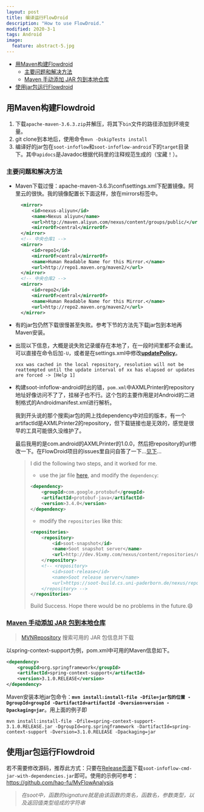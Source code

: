 ```yaml
---
layout: post
title: 编译运行FlowDroid
description: "How to use FlowDroid."
modified: 2020-3-1
tags: Android
image:
  feature: abstract-5.jpg
---
```

<!-- TOC -->

- [用Maven构建Flowdroid](#用maven构建flowdroid)
    - [主要问题和解决方法](#主要问题和解决方法)
    - [Maven 手动添加 JAR 包到本地仓库](#maven-手动添加-jar-包到本地仓库)
- [使用jar包运行Flowdroid](#使用jar包运行flowdroid)

<!-- /TOC -->
<!--more-->

## 用Maven构建Flowdroid

1. 下载`apache-maven-3.6.3.zip`并解压，将其下`bin`文件的路径添加到环境变量。
2. git clone到本地后，使用命令`mvn -DskipTests install`
3. 编译好的jar包在`soot-infoflow`和`soot-infoflow-android`下的`target`目录下。其中`apidocs`是Javadoc根据代码里的注释规范生成的（宝藏！）。

### 主要问题和解决方法

- Maven下载过慢：apache-maven-3.6.3\conf\settings.xml下配置镜像。阿里云的很快。我的镜像配置长下面这样，放在mirrors标签中。

  ```xml
    <mirror>
        <id>nexus-aliyun</id>
        <name>Nexus aliyun</name>
        <url>http://maven.aliyun.com/nexus/content/groups/public/</url>
        <mirrorOf>central</mirrorOf>
    </mirror>
    <!-- 中央仓库1 -->
    <mirror>
        <id>repo1</id>
        <mirrorOf>central</mirrorOf>
        <name>Human Readable Name for this Mirror.</name>
        <url>http://repo1.maven.org/maven2/</url>
    </mirror>
    <!-- 中央仓库2 -->
    <mirror>
        <id>repo2</id>
        <mirrorOf>central</mirrorOf>
        <name>Human Readable Name for this Mirror.</name>
        <url>http://repo2.maven.org/maven2/</url>
    </mirror>
  ```

- 有的jar包仍然下载很慢甚至失败。参考下节的方法先下载jar包到本地再Maven安装。

- 出现以下信息，大概是说失败记录缓存在本地了，在一段时间里都不会重试。可以直接在命令后加`-U`，或者是在settings.xml中修改[**updatePolicy**](https://stackoverflow.com/questions/4856307/when-maven-says-resolution-will-not-be-reattempted-until-the-update-interval-of)。

  ```shell
  xxx was cached in the local repository, resolution will not be reattempted until the update interval of xx has elapsed or updates are forced -> [Help 1]
  ```

- 构建soot-infoflow-android时出的错，`pom.xml`中AXMLPrinter的repository地址好像访问不了了，挂梯子也不行。这个包的主要作用是对Android的二进制格式的Androidmanifest.xml进行解析。

  我到开头说的那个搜索jar包的网上找dependency中对应的版本，有一个artifactId是AXMLPrinter2的repository，但下载链接也是无效的，感觉是很早的工具可能很久没维护了。

  最后我用的是com.android的AXMLPrinter的1.0.0，然后把repository的url修改一下。在FlowDroid项目的issues里自问自答了一下...[见下](https://github.com/secure-software-engineering/FlowDroid/issues/237)...

  > I did the following two steps, and it worked for me.
  >
  > - use the jar file [here](https://mvnrepository.com/artifact/com.android/AXMLPrinter/1.0.0), and modify the `dependency`:
  >
  > ```xml
  > <dependency>
  > 	<groupId>com.google.protobuf</groupId>
  > 	<artifactId>protobuf-java</artifactId>
  > 	<version>3.4.0</version>
  > </dependency>
  > ```
  >
  >
  > - modify the `repositories` like this:
  >
  > ```xml
  > <repositories>
  > 	<repository>
  > 		<id>soot-snapshot</id>
  > 		<name>Soot snapshot server</name>
  > 		<url>http://dev.91xmy.com/nexus/content/repositories/releases/</url>
  > 	</repository>
  > 	<!-- <repository>
  > 		<id>soot-release</id>
  > 		<name>Soot release server</name>
  > 		<url>https://soot-build.cs.uni-paderborn.de/nexus/repository/soot-release/</url>
  > 	</repository> -->
  > </repositories>
  > ```
  >
  > Build Success. Hope there would be no problems in the future.😄

### [Maven 手动添加 JAR 包到本地仓库](http://www.blogjava.net/fancydeepin/archive/2012/06/12/maven3-install-jar.html)

> [MVNRepository](http://mvnrepository.com/) 搜索可用的 JAR 包信息并下载

以spring-context-support为例，pom.xml中可用的Maven信息如下。

```xml
<dependency>
    <groupId>org.springframework</groupId>
    <artifactId>spring-context-support</artifactId>
    <version>3.1.0.RELEASE</version>
</dependency>
```

Maven安装本地jar包命令：**`mvn install:install-file -Dfile=jar包的位置 -DgroupId=groupId -DartifactId=artifactId -Dversion=version -Dpackaging=jar`**。用上面的例子即

```shell
mvn install:install-file -Dfile=spring-context-support-3.1.0.RELEASE.jar -DgroupId=org.springframework -DartifactId=spring-context-support -Dversion=3.1.0.RELEASE -Dpackaging=jar
```

## 使用jar包运行Flowdroid

若不需要修改源码，推荐此方式：只要在[Release页面](https://github.com/secure-software-engineering/FlowDroid/releases)下载`soot-infoflow-cmd-jar-with-dependencies.jar`即可。使用的示例可参考：https://github.com/hao-fu/MyFlowAnalysis

> *在soot中，函数的signature就是由该函数的类名，函数名，参数类型，以及返回值类型组成的字符串*
